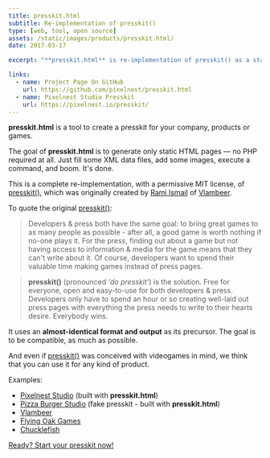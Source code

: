 ```yaml
---
title: presskit.html
subtitle: Re-implementation of presskit()
type: [web, tool, open source]
assets: /static/images/products/presskit.html/
date: 2017-03-17

excerpt: "**presskit.html** is re-implementation of presskit() as a static site generator, with a permissive MIT license."

links:
  - name: Project Page On GitHub
    url: https://github.com/pixelnest/presskit.html
  - name: Pixelnest Studio Presskit
    url: https://pixelnest.io/presskit/
---
```


**presskit.html** is a tool to create a presskit for your company, products or games.

The goal of **presskit.html** is to generate only static HTML pages — no PHP required at all. Just fill some XML data files, add some images, execute a command, and boom. It's done.

This is a complete re-implementation, with a permissive MIT license, of [presskit()][dopresskit], which was originally created by [Rami Ismail](https://twitter.com/tha_rami) of [Vlambeer](http://www.vlambeer.com).

To quote the original [presskit()][dopresskit]:

> Developers & press both have the same goal: to bring great games to as many people as possible - after all, a good game is worth nothing if no-one plays it. For the press, finding out about a game but not having access to information & media for the game means that they can't write about it. Of course, developers want to spend their valuable time making games instead of press pages.

> **presskit()** (pronounced _'do presskit'_) is the solution. Free for everyone, open and easy-to-use for both developers & press. Developers only have to spend an hour or so creating well-laid out press pages with everything the press needs to write to their hearts desire. Everybody wins.

It uses an **almost-identical format and output** as its precursor. The goal is to be compatible, as much as possible.

And even if [presskit()][dopresskit] was conceived with videogames in mind, we think that you can use it for any kind of product.

Examples:

* [Pixelnest Studio](https://pixelnest.io/presskit/) (built with **presskit.html**)
* [Pizza Burger Studio](https://pixelnest.io/presskit.html/example/) (fake presskit - built with **presskit.html**)
* [Vlambeer](http://www.vlambeer.com/press/)
* [Flying Oak Games](http://www.flying-oak.com/presskit/index.php)
* [Chucklefish](http://chucklefish.org/cf-presskit/index.php)

[Ready? Start your presskit now!](https://github.com/pixelnest/presskit.html)


[dopresskit]: http://dopresskit.com
